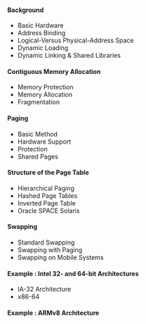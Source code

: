 #### Background
- Basic Hardware
- Address Binding
- Logical-Versus Physical-Address Space
- Dynamic Loading
- Dynamic Linking & Shared Libraries

#### Contiguous Memory Allocation
- Memory Protection
- Memory Allocation
- Fragmentation

#### Paging
- Basic Method
- Hardware Support
- Protection
- Shared Pages

#### Structure of the Page Table
- Hierarchical Paging
- Hashed Page Tables
- Inverted Page Table
- Oracle SPACE Solaris

#### Swapping
- Standard Swapping
- Swapping with Paging
- Swapping on Mobile Systems

#### Example : Intel 32- and 64-bit Architectures
- IA-32 Architecture
- x86-64

#### Example : ARMv8 Architecture
